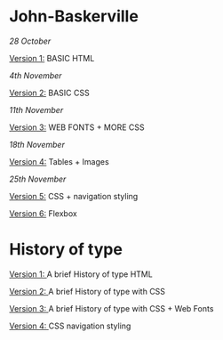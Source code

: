 # John-Baskerville

*28 October*

<a href="https://chrisdale99.github.io/John-baskerville/baskerville.html">Version 1:</a> BASIC HTML


*4th November*

<a href="https://chrisdale99.github.io/John-baskerville/baskerville2.html">Version 2:</a> BASIC CSS


*11th November*

<a href="https://chrisdale99.github.io/John-baskerville/baskerville3.html">Version 3:</a> WEB FONTS + MORE CSS

*18th November*

<a href="https://chrisdale99.github.io/John-baskerville/history4.html"> Version 4:</a> Tables + Images 

*25th November*

<a href="https://chrisdale99.github.io/John-baskerville/history5.html"> Version 5:</a> CSS + navigation styling

<a href="https://chrisdale99.github.io/John-baskerville/history5.html"> Version 6:</a> Flexbox

# History of type

<a href="https://chrisdale99.github.io/John-baskerville/history1.html"> Version 1: </a> A brief History of type HTML


<a href="https://chrisdale99.github.io/John-baskerville/history2.html"> Version 2: </a> A brief History of type with CSS


<a href="https://chrisdale99.github.io/John-baskerville/history3.html"> Version 3: </a> A brief History of type with CSS + Web Fonts

<a href="https://chrisdale99.github.io/John-baskerville/history4.html"> Version 4: </a> CSS navigation styling



